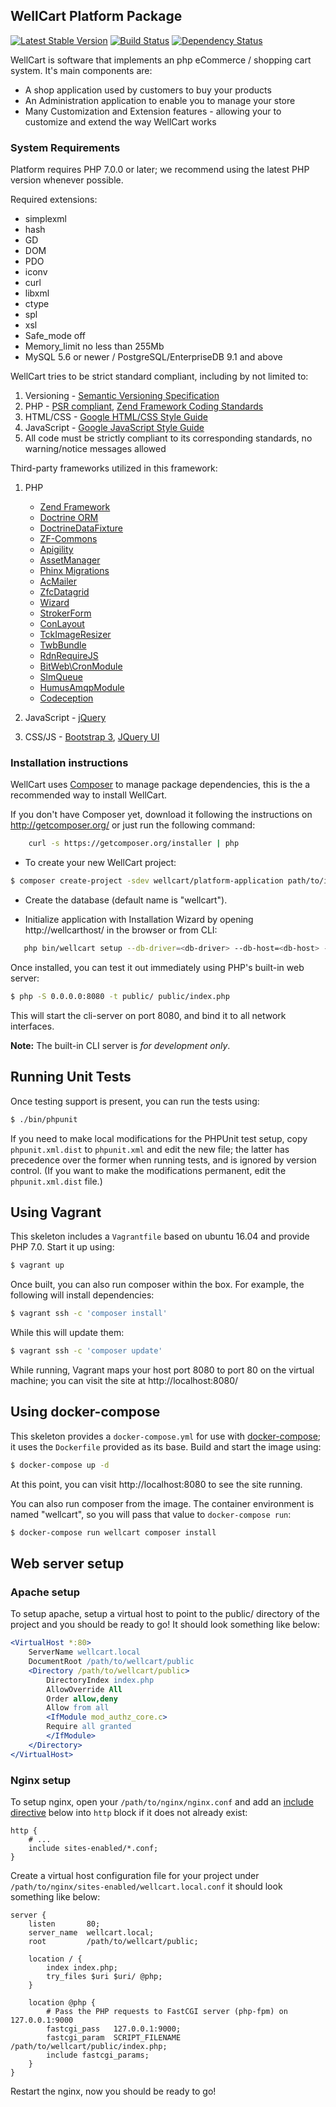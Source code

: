 ## WellCart Platform Package

[![Latest Stable Version](https://poser.pugx.org/wellcart/wellcart/v/stable.png)](https://packagist.org/packages/wellcart/wellcart) 
[![Build Status](https://travis-ci.org/wellcart/wellcart.svg)](https://travis-ci.org/wellcart/wellcart) 
[![Dependency Status](https://www.versioneye.com/php/wellcart:wellcart/dev-master/badge.png)](https://www.versioneye.com/php/wellcart:wellcart/dev-master)

WellCart is software that implements an php eCommerce / shopping cart system. It's main components are:

* A shop application used by customers to buy your products
* An Administration application to enable you to manage your store
* Many Customization and Extension features - allowing your to customize and extend the way WellCart works

### System Requirements

Platform requires PHP 7.0.0 or later; we recommend using the
latest PHP version whenever possible.

Required extensions:

* simplexml
* hash
* GD
* DOM
* PDO
* iconv
* curl
* libxml
* ctype
* spl
* xsl
* Safe_mode off
* Memory_limit no less than 255Mb
* MySQL 5.6 or newer / PostgreSQL/EnterpriseDB 9.1 and above

WellCart tries to be strict standard compliant, including by not limited to:

1. Versioning - [Semantic Versioning Specification](http://semver.org)
2. PHP - [PSR compliant](https://github.com/php-fig/fig-standards), [Zend Framework Coding Standards](http://framework.zend.com/manual/current/en/ref/coding.standard.html)
3. HTML/CSS - [Google HTML/CSS Style Guide](https://google.github.io/styleguide/htmlcssguide.xml)
4. JavaScript - [Google JavaScript Style Guide](https://google.github.io/styleguide/javascriptguide.xml)
5. All code must be strictly compliant to its corresponding standards, no warning/notice messages allowed


Third-party frameworks utilized in this framework:

1. PHP 
    - [Zend Framework](https://github.com/zendframework/zendframework/)
    - [Doctrine ORM](http://www.doctrine-project.org/)
    - [DoctrineDataFixture](https://github.com/Hounddog/DoctrineDataFixtureModule)
    - [ZF-Commons](https://github.com/ZF-Commons/)
    - [Apigility](https://apigility.org/)
    - [AssetManager](https://github.com/RWOverdijk/AssetManager) 
    - [Phinx Migrations](https://phinx.org/) 
    - [AcMailer](https://github.com/acelaya/ZF2-AcMailer)
    - [ZfcDatagrid](https://github.com/ThaDafinser/ZfcDatagrid)
    - [Wizard](https://github.com/neeckeloo/Wizard)
    - [StrokerForm](https://github.com/bramstroker/zf2-form)
    - [ConLayout](https://github.com/hummer2k/ConLayout)
    - [TckImageResizer](https://github.com/tck/zf2-imageresizer)
    - [TwbBundle](https://github.com/neilime/zf2-twb-bundle)
    - [RdnRequireJS](https://github.com/radnan/rdn-require-js)
    - [BitWeb\CronModule](https://github.com/BitWeb/zf2-cron-module)
    - [SlmQueue](https://github.com/juriansluiman/SlmQueue)
    - [HumusAmqpModule](https://github.com/prolic/HumusAmqpModule)
    - [Codeception](http://codeception.com)

2. JavaScript - [jQuery](https://github.com/jquery/jquery/)
3. CSS/JS - [Bootstrap 3](https://github.com/twbs/bootstrap/), [JQuery UI](http://jqueryui.com/)

### Installation instructions

WellCart uses [Composer][1] to manage package dependencies, this is the a recommended way to install WellCart.

If you don't have Composer yet, download it following the instructions on http://getcomposer.org/
or just run the following command:

```bash
    curl -s https://getcomposer.org/installer | php
```

- To create your new WellCart project:

```bash
$ composer create-project -sdev wellcart/platform-application path/to/install
```

- Create the database (default name is "wellcart").

- Initialize application with Installation Wizard by opening http://wellcarthost/ in the browser or from CLI:

```bash  
   php bin/wellcart setup --db-driver=<db-driver> --db-host=<db-host> --db-port=<db-port> --db-name=<db-name> --db-username=<db-username> --db-password=<db-password> --admin-email=<admin-email> --admin-password=<admin-password> --admin-first-name=<admin-first-name> --admin-last-name=<admin-last-name> --base-path=<base-path> --website-name=<website-name>
```

Once installed, you can test it out immediately using PHP's built-in web server:

```bash
$ php -S 0.0.0.0:8080 -t public/ public/index.php
```

This will start the cli-server on port 8080, and bind it to all network
interfaces.

**Note:** The built-in CLI server is *for development only*.


## Running Unit Tests

Once testing support is present, you can run the tests using:

```bash
$ ./bin/phpunit
```

If you need to make local modifications for the PHPUnit test setup, copy
`phpunit.xml.dist` to `phpunit.xml` and edit the new file; the latter has
precedence over the former when running tests, and is ignored by version
control. (If you want to make the modifications permanent, edit the
`phpunit.xml.dist` file.)

## Using Vagrant

This skeleton includes a `Vagrantfile` based on ubuntu 16.04 and provide PHP 7.0. Start it up using:

```bash
$ vagrant up
```

Once built, you can also run composer within the box. For example, the following
will install dependencies:

```bash
$ vagrant ssh -c 'composer install'
```

While this will update them:

```bash
$ vagrant ssh -c 'composer update'
```

While running, Vagrant maps your host port 8080 to port 80 on the virtual
machine; you can visit the site at http://localhost:8080/

## Using docker-compose

This skeleton provides a `docker-compose.yml` for use with
[docker-compose](https://docs.docker.com/compose/); it
uses the `Dockerfile` provided as its base. Build and start the image using:

```bash
$ docker-compose up -d
```

At this point, you can visit http://localhost:8080 to see the site running.

You can also run composer from the image. The container environment is named
"wellcart", so you will pass that value to `docker-compose run`:

```bash
$ docker-compose run wellcart composer install
```

## Web server setup

### Apache setup

To setup apache, setup a virtual host to point to the public/ directory of the
project and you should be ready to go! It should look something like below:

```apache
<VirtualHost *:80>
    ServerName wellcart.local
    DocumentRoot /path/to/wellcart/public
    <Directory /path/to/wellcart/public>
        DirectoryIndex index.php
        AllowOverride All
        Order allow,deny
        Allow from all
        <IfModule mod_authz_core.c>
        Require all granted
        </IfModule>
    </Directory>
</VirtualHost>
```

### Nginx setup

To setup nginx, open your `/path/to/nginx/nginx.conf` and add an
[include directive](http://nginx.org/en/docs/ngx_core_module.html#include) below
into `http` block if it does not already exist:

```nginx
http {
    # ...
    include sites-enabled/*.conf;
}
```


Create a virtual host configuration file for your project under `/path/to/nginx/sites-enabled/wellcart.local.conf`
it should look something like below:

```nginx
server {
    listen       80;
    server_name  wellcart.local;
    root         /path/to/wellcart/public;

    location / {
        index index.php;
        try_files $uri $uri/ @php;
    }

    location @php {
        # Pass the PHP requests to FastCGI server (php-fpm) on 127.0.0.1:9000
        fastcgi_pass   127.0.0.1:9000;
        fastcgi_param  SCRIPT_FILENAME /path/to/wellcart/public/index.php;
        include fastcgi_params;
    }
}
```

Restart the nginx, now you should be ready to go!

[1]:  http://getcomposer.org/